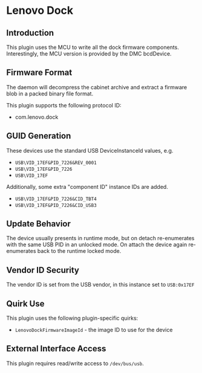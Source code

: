 # Lenovo Dock

## Introduction

This plugin uses the MCU to write all the dock firmware components. Interestingly, the MCU version
is provided by the DMC bcdDevice.

## Firmware Format

The daemon will decompress the cabinet archive and extract a firmware blob in
a packed binary file format.

This plugin supports the following protocol ID:

* com.lenovo.dock

## GUID Generation

These devices use the standard USB DeviceInstanceId values, e.g.

* `USB\VID_17EF&PID_7226&REV_0001`
* `USB\VID_17EF&PID_7226`
* `USB\VID_17EF`

Additionally, some extra "component ID" instance IDs are added.

* `USB\VID_17EF&PID_7226&CID_TBT4`
* `USB\VID_17EF&PID_7226&CID_USB3`

## Update Behavior

The device usually presents in runtime mode, but on detach re-enumerates with
the same USB PID in an unlocked mode. On attach the device again re-enumerates
back to the runtime locked mode.

## Vendor ID Security

The vendor ID is set from the USB vendor, in this instance set to `USB:0x17EF`

## Quirk Use

This plugin uses the following plugin-specific quirks:

* `LenovoDockFirmwareImageId` - the image ID to use for the device

## External Interface Access

This plugin requires read/write access to `/dev/bus/usb`.

